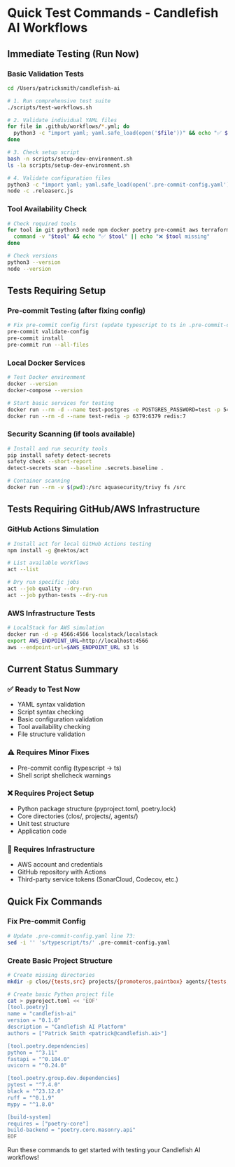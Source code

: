 # Quick Test Commands - Candlefish AI Workflows

## Immediate Testing (Run Now)

### Basic Validation Tests
```bash
cd /Users/patricksmith/candlefish-ai

# 1. Run comprehensive test suite
./scripts/test-workflows.sh

# 2. Validate individual YAML files
for file in .github/workflows/*.yml; do 
  python3 -c "import yaml; yaml.safe_load(open('$file'))" && echo "✅ $file" || echo "❌ $file"
done

# 3. Check setup script
bash -n scripts/setup-dev-environment.sh
ls -la scripts/setup-dev-environment.sh

# 4. Validate configuration files
python3 -c "import yaml; yaml.safe_load(open('.pre-commit-config.yaml'))"
node -c .releaserc.js
```

### Tool Availability Check
```bash
# Check required tools
for tool in git python3 node npm docker poetry pre-commit aws terraform; do
  command -v "$tool" && echo "✅ $tool" || echo "❌ $tool missing"
done

# Check versions
python3 --version
node --version
```

## Tests Requiring Setup

### Pre-commit Testing (after fixing config)
```bash
# Fix pre-commit config first (update typescript to ts in .pre-commit-config.yaml)
pre-commit validate-config
pre-commit install
pre-commit run --all-files
```

### Local Docker Services
```bash
# Test Docker environment
docker --version
docker-compose --version

# Start basic services for testing
docker run --rm -d --name test-postgres -e POSTGRES_PASSWORD=test -p 5432:5432 postgres:15
docker run --rm -d --name test-redis -p 6379:6379 redis:7
```

### Security Scanning (if tools available)
```bash
# Install and run security tools
pip install safety detect-secrets
safety check --short-report
detect-secrets scan --baseline .secrets.baseline .

# Container scanning
docker run --rm -v $(pwd):/src aquasecurity/trivy fs /src
```

## Tests Requiring GitHub/AWS Infrastructure

### GitHub Actions Simulation
```bash
# Install act for local GitHub Actions testing
npm install -g @nektos/act

# List available workflows
act --list

# Dry run specific jobs
act --job quality --dry-run
act --job python-tests --dry-run
```

### AWS Infrastructure Tests
```bash
# LocalStack for AWS simulation
docker run -d -p 4566:4566 localstack/localstack
export AWS_ENDPOINT_URL=http://localhost:4566
aws --endpoint-url=$AWS_ENDPOINT_URL s3 ls
```

## Current Status Summary

### ✅ Ready to Test Now
- YAML syntax validation
- Script syntax checking  
- Basic configuration validation
- Tool availability checking
- File structure validation

### ⚠️ Requires Minor Fixes
- Pre-commit config (typescript → ts)
- Shell script shellcheck warnings

### ❌ Requires Project Setup
- Python package structure (pyproject.toml, poetry.lock)
- Core directories (clos/, projects/, agents/)
- Unit test structure
- Application code

### 🔄 Requires Infrastructure
- AWS account and credentials
- GitHub repository with Actions
- Third-party service tokens (SonarCloud, Codecov, etc.)

## Quick Fix Commands

### Fix Pre-commit Config
```bash
# Update .pre-commit-config.yaml line 73:
sed -i '' 's/typescript/ts/' .pre-commit-config.yaml
```

### Create Basic Project Structure
```bash
# Create missing directories
mkdir -p clos/{tests,src} projects/{promoteros,paintbox} agents/{tests,src}

# Create basic Python project file
cat > pyproject.toml << 'EOF'
[tool.poetry]
name = "candlefish-ai"
version = "0.1.0"
description = "Candlefish AI Platform"
authors = ["Patrick Smith <patrick@candlefish.ai>"]

[tool.poetry.dependencies]
python = "^3.11"
fastapi = "^0.104.0"
uvicorn = "^0.24.0"

[tool.poetry.group.dev.dependencies]
pytest = "^7.4.0"
black = "^23.12.0"
ruff = "^0.1.9"
mypy = "^1.8.0"

[build-system]
requires = ["poetry-core"]
build-backend = "poetry.core.masonry.api"
EOF
```

Run these commands to get started with testing your Candlefish AI workflows!